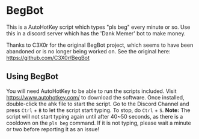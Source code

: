 # BegBot
This is a AutoHotKey script which types "pls beg" every minute or so.
Use this in a discord server which has the 'Dank Memer' bot to make money.

Thanks to C3X0r for the original BegBot project, which seems to have been abandoned or is no longer being worked on. See the original here: https://github.com/C3X0r/BegBot

## Using BegBot
You will need AutoHotKey to be able to run the scripts included. Visit https://www.autohotkey.com/ to download the software. Once installed, double-click the ahk file to start the script. Go to the Discord Channel and press `Ctrl` + `B` to let the script start typing. To stop, do `Ctrl` + `S`.
**Note:** The script will not start typing again until after 40~50 seconds, as there is a cooldown on the `pls beg` command. If it is not typing, please wait a minute or two before reporting it as an issue!



